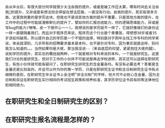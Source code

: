     自从毕业后，有很大部分同学就很少关注自我的提升，或者是被工作压太累，哪有时间去关注自我的提升，又异或是有想法但总停留在想法层面，一直没有行动。自我的提升，其实有很多方面，这里我侧重的是学历这块，但我也不是说其他方面的提升不重要，只是其他方面的提升，在工作中的过程中可能就潜移默化的提升了，譬如你的汇报总结能力，你的逻辑思维能力，异或是写bug的能力(嘿嘿，皮一下很开心～～)。我想说的是学历就不一样了，它就好像我们的身份证一样一直跟随着我们，而且对于程序员来说，程序员这个行业是个青春饭，得想想30岁或者35岁该如何破局，所以提升自己的学历是一个不错的选择，特别是对于刚毕业找工作专科的同学来说，体会就深刻，几乎所有的招聘要求基本是本科，也不是针对专科，因为事实就是这样，别问我怎么知道的。。。当然如果你是大佬，那当我没说--（来自底层的仰望，紧紧抱住大佬的腿）。
    说到学历的提升，其实总的概括就两种，一个就是相对专科来说的本科，一个就是研究生。这里我们讨论的是研究生，但对于工作的小伙伴不可能说是再去学校进修，其实还可以选择在职研究生，有些小伙伴就可能有疑问了，在职研究生研究生的含金量高吗，有没有必要去考？答案是含金量还是比较高的，并且可以作为你的第一学历，只是在职研究生证书和全日制研究生证书有点细微的差别，在职研究生毕业证书上会注明“非全日制”的字样，但大可不必担心含金量，因为全日制和双证在职研究生实行相同的考试招生政策和培养标准，其学历学位证书具有同等法律地位和相同效力。
## 在职研究生和全日制研究生的区别？
## 在职研究生报名流程是怎样的？
